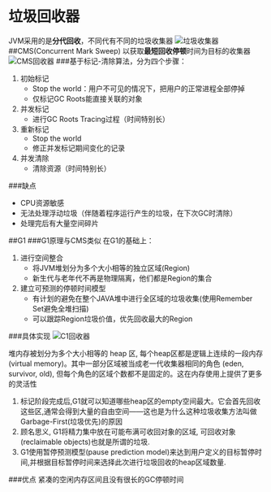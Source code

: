 # 垃圾回收器
JVM采用的是**分代回收**，不同代有不同的垃圾收集器
![垃圾收集器](http://askingwindy-gitcafe.qiniudn.com/垃圾收集器.jpg)
##CMS(Concurrent Mark Sweep)
以获取**最短回收停顿**时间为目标的收集器
![CMS回收器](http://askingwindy-gitcafe.qiniudn.com/并发回收.jpg)
###基于标记-清除算法，分为四个步骤：
1. 初始标记
	-  Stop the world：用户不可见的情况下，把用户的正常进程全部停掉
	-  仅标记GC Roots能直接关联的对象
2. 并发标记
	- 进行GC Roots Tracing过程（时间特别长）
3. 重新标记
	- Stop the world
	- 修正并发标记期间变化的记录
4. 并发清除
	- 清除资源（时间特别长）

###缺点
* CPU资源敏感
* 无法处理浮动垃圾（伴随着程序运行产生的垃圾，在下次GC时清除）
* 处理完后有大量空间碎片

##G1
###G1原理与CMS类似
在G1的基础上：
1. 进行空间整合
	- 将JVM堆划分为多个大小相等的独立区域(Region)
	- 新生代与老年代不再是物理隔离，他们都是Region的集合
2. 建立可预测的停顿时间模型
	- 有计划的避免在整个JAVA堆中进行全区域的垃圾收集(使用Remember Set避免全堆扫描)
	- 可以跟踪Region垃圾价值，优先回收最大的Region

###具体实现
![C1回收器](http://askingwindy-gitcafe.qiniudn.com/并发回收.jpg)

堆内存被划分为多个大小相等的 heap 区, 每个heap区都是逻辑上连续的一段内存 (virtual memory)。其中一部分区域被当成老一代收集器相同的角色 (eden, survivor, old), 但每个角色的区域个数都不是固定的。这在内存使用上提供了更多的灵活性

1. 标记阶段完成后,G1就可以知道哪些heap区的empty空间最大。它会首先回收这些区,通常会得到大量的自由空间——这也是为什么这种垃圾收集方法叫做Garbage-First(垃圾优先)的原因
2. 顾名思义, G1将精力集中放在可能布满可收回对象的区域, 可回收对象(reclaimable objects)也就是所谓的垃圾.
3. G1使用暂停预测模型(pause prediction model)来达到用户定义的目标暂停时间,并根据目标暂停时间来选择此次进行垃圾回收的heap区域数量.

###优点
紧凑的空闲内存区间且没有很长的GC停顿时间
